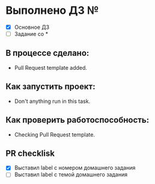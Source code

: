 # Выполнено ДЗ №

 - [x] Основное ДЗ
 - [ ] Задание со *

## В процессе сделано:
 - Pull Request template added.

## Как запустить проект:
 - Don't anything run in this task.

## Как проверить работоспособность:
 - Checking Pull Request template.

## PR checklisk
 - [x] Выставил label с номером домашнего задания
 - [ ] Выставил label с темой домашнего задания
